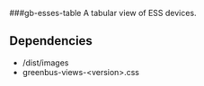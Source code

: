 ###gb-esses-table
A tabular view of ESS devices.

## Dependencies
* /dist/images
* greenbus-views-&lt;version&gt;.css
